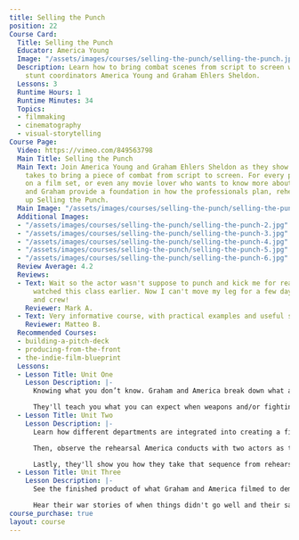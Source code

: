 ```yaml
---
title: Selling the Punch
position: 22
Course Card:
  Title: Selling the Punch
  Educator: America Young
  Image: "/assets/images/courses/selling-the-punch/selling-the-punch.jpg"
  Description: Learn how to bring combat scenes from script to screen with professional
    stunt coordinators America Young and Graham Ehlers Sheldon.
  Lessons: 3
  Runtime Hours: 1
  Runtime Minutes: 34
  Topics:
  - filmmaking
  - cinematography
  - visual-storytelling
Course Page:
  Video: https://vimeo.com/849563798
  Main Title: Selling the Punch
  Main Text: Join America Young and Graham Ehlers Sheldon as they show you what it
    takes to bring a piece of combat from script to screen. For every person who works
    on a film set, or even any movie lover who wants to know more about stunts, America
    and Graham provide a foundation in how the professionals plan, rehearse, and wind
    up Selling the Punch.
  Main Image: "/assets/images/courses/selling-the-punch/selling-the-punch-1.jpg"
  Additional Images:
  - "/assets/images/courses/selling-the-punch/selling-the-punch-2.jpg"
  - "/assets/images/courses/selling-the-punch/selling-the-punch-3.jpg"
  - "/assets/images/courses/selling-the-punch/selling-the-punch-4.jpg"
  - "/assets/images/courses/selling-the-punch/selling-the-punch-5.jpg"
  - "/assets/images/courses/selling-the-punch/selling-the-punch-6.jpg"
  Review Average: 4.2
  Reviews:
  - Text: Wait so the actor wasn't suppose to punch and kick me for real? I shoulda
      watched this class earlier. Now I can't move my leg for a few days. Thanks America
      and crew!
    Reviewer: Mark A.
  - Text: Very informative course, with practical examples and useful suggestions.
    Reviewer: Matteo B.
  Recommended Courses:
  - building-a-pitch-deck
  - producing-from-the-front
  - the-indie-film-blueprint
  Lessons:
  - Lesson Title: Unit One
    Lesson Description: |-
      Knowing what you don’t know. Graham and America break down what a stunt coordinator actually does and how they look at scripts differently than other film professionals.

      They'll teach you what you can expect when weapons and/or fighting are present on set. Unit One ends with a real production meeting where Graham and America discuss the scene they will film in Unit Two as director and DP.
  - Lesson Title: Unit Two
    Lesson Description: |-
      Learn how different departments are integrated into creating a fight sequence: who is consulted and what is considered.

      Then, observe the rehearsal America conducts with two actors as they stage a hand to hand combat sequence between two time travelers.

      Lastly, they'll show you how they take that sequence from rehearsal to capturing it in camera.
  - Lesson Title: Unit Three
    Lesson Description: |-
      See the finished product of what Graham and America filmed to demonstrate best practices. Stick around to learn what red flags to watch out for when you're working on a project with stunt professionals and weapons.

      Hear their war stories of when things didn't go well and their safety was at risk. Learn what to say and how to approach a situation when you don't feel safe, so you can secure a long career in the business without fear of mishaps.
course_purchase: true
layout: course
---
```


